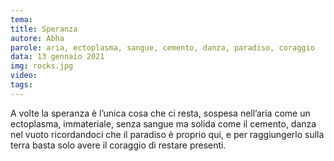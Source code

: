 ```yaml
---
tema:
title: Speranza
autore: Abha
parole: aria, ectoplasma, sangue, cemento, danza, paradiso, coraggio
data: 13 gennaio 2021
img: rocks.jpg
video: 
tags: 
---
```

A volte la speranza è l’unica cosa che ci resta, sospesa nell’aria come un ectoplasma, immateriale, senza sangue ma solida come il cemento, danza nel vuoto ricordandoci che il paradiso è proprio qui, e per raggiungerlo sulla terra basta solo avere il coraggio di restare presenti.